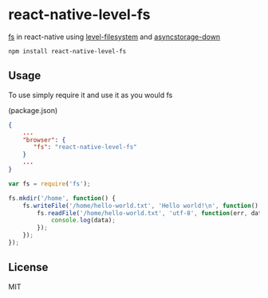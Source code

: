 # react-native-level-fs

[fs](http://nodejs.org/api/fs.html) in react-native using [level-filesystem](https://github.com/mafintosh/level-filesystem) and [asyncstorage-down](https://github.com/tradle/asyncstorage-down)

	npm install react-native-level-fs

## Usage

To use simply require it and use it as you would fs

(package.json)

```json
{
    ...
    "browser": {
       "fs": "react-native-level-fs" 
    }
    ...
}
```

``` js
var fs = require('fs');

fs.mkdir('/home', function() {
	fs.writeFile('/home/hello-world.txt', 'Hello world!\n', function() {
		fs.readFile('/home/hello-world.txt', 'utf-8', function(err, data) {
			console.log(data);
		});
	});
});
```

## License

MIT

